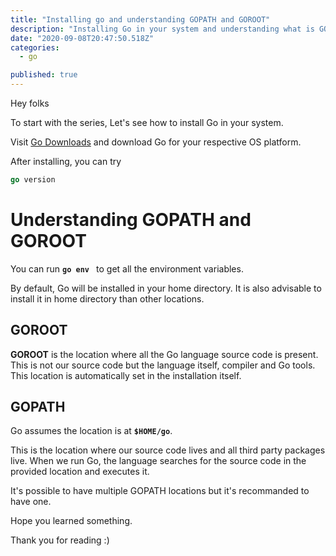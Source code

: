 ```yaml
---
title: "Installing go and understanding GOPATH and GOROOT"
description: "Installing Go in your system and understanding what is GOPATH and GOROOT"
date: "2020-09-08T20:47:50.518Z"
categories: 
  - go

published: true
---
```


Hey folks

To start with the series, Let's see how to install Go in your system.

Visit [Go Downloads](https://golang.org/doc/install) and download Go for your respective OS platform.

After installing, you can try
```go
go version
```

# Understanding GOPATH and GOROOT
You can run **```go env ```** to get all the environment variables.

By default, Go will be installed in your home directory. It is also advisable to install it in home directory than other locations.

## GOROOT
**GOROOT** is the location where all the Go language source code is present. This is not our source code but the language itself, compiler and Go tools. This location is automatically set in the installation itself.

## GOPATH
Go assumes the location is at **```$HOME/go```**.

This is the location where our source code lives and all third party packages live. When we run Go, the language searches for the source code in the provided location and executes it. 

It's possible to have multiple GOPATH locations but it's recommanded to have one.

Hope you learned something.

Thank you for reading :)


